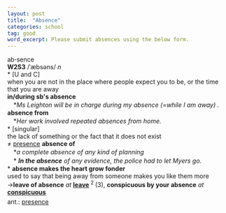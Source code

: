 ```yaml
---
layout: post
title:  "Absence"
categories: school
tag: good
word_excerpt: Please submit absences using the below form.
---
```

<DIV style="MARGIN: 0px 0px 5px">ab<B>·</B>sence<BR><B>W2S3</B> /ˈæbsəns/ <I>n</I> <BR>* [U and C] <BR>when you are not in the place where people expect you to be, or the time that you are away<BR><B>in/during sb's absence</B><BR>　*<I>Ms Leighton will be in charge during my absence (=while I am away) .</I><BR><B>absence from</B><BR>　*<I>Her work involved repeated absences from home.</I><BR>* [singular] <BR>the lack of something or the fact that it does not exist<BR>≠ <A href="{{ site.baseurl }}/presence"><U>presence</U></A> <B>absence of</B><BR>　*<I>a complete absence of any kind of planning</I><BR>　*<I> <B>In the absence</B> of any evidence, the police had to let Myers go.</I><BR>* <B>absence makes the heart grow fonder</B><BR>used to say that being away from someone makes you like them more<BR>→<B>leave of absence</B> <I>at</I> <B><A href="{{ site.baseurl }}/leave"><U>leave</U></A> </B><SUP>2 </SUP>(3), <B>conspicuous by your absence</B> <I>at</I> <B><A href="{{ site.baseurl }}/conspicuous"><U>conspicuous</U></A></B></DIV>
<DIV style="MARGIN: 0px 0px 5px">
<DIV style="MARGIN: 4px 0px">ant.: <A href="{{ site.baseurl }}/presence"><U>presence</U></A></DIV></DIV>
